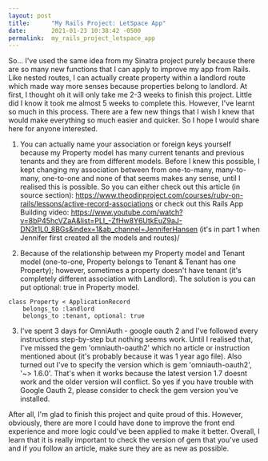 ```yaml
---
layout: post
title:      "My Rails Project: LetSpace App"
date:       2021-01-23 10:38:42 -0500
permalink:  my_rails_project_letspace_app
---
```



So... I've used the same idea from my Sinatra project purely because there are so many new functions that I can apply to improve my app from Rails. Like nested routes, I can actually create property within a landlord route which made way more senses because properties belong to landlord. At first, I thought oh it will only take me 2-3 weeks to finish this project. Little did I know it took me almost 5 weeks to complete this. However, I've learnt so much in this process. There are a few new things that I wish I knew that would make everything so much easier and quicker. So I hope I would share here for anyone interested. 

1. You can actually name your association or foreign keys yourself because my Property model has many current tenants and previous tenants and they are from different models. Before I knew this possible, I kept changing my association between from one-to-many, many-to-many, one-to-one and none of that seems makes any sense, until I realised this is possible. So you can either check out this article (in source section): https://www.theodinproject.com/courses/ruby-on-rails/lessons/active-record-associations or check out this Rails App Building video: https://www.youtube.com/watch?v=8bP45hcVZaA&list=PLI_-ZfHw8Y6UtkEuZ9aJ-DN3t1L0_8BGs&index=1&ab_channel=JenniferHansen (it's in part 1 when Jennifer first created all the models and routes)/
 

2.  Because of the relationship between my Property model and Tenant model (one-to-one, Property belongs to Tenant & Tenant has one Property); however, sometimes a property doesn't have tenant (it's completely different association with Landlord). The solution is you can put optional: true in Property model. 
```
class Property < ApplicationRecord
    belongs_to :landlord
    belongs_to :tenant, optional: true
```

3.  I've spent 3 days for OmniAuth - google oauth 2 and I've followed every instructions step-by-step but nothing seems work. Until I realised that, I've missed the gem 'omniauth-oauth2' which no article or instruction mentioned about (it's probably because it was 1 year ago file). Also turned out I've to specify the version which is gem 'omniauth-oauth2', '~> 1.6.0'. That's when it works because the latest version 1.7 doesnt work and the older version will conflict. So yes if you have trouble with Google Oauth 2, please consider to check the gem version you've installed.


After all, I'm glad to finish this project and quite proud of this. However, obviously, there are more I could have done to improve the front end experience and more logic could've been applied to make it better. Overall, I learn that it is really important to check the version of gem that you've used and if you follow an article, make sure they are as new as possible. 

